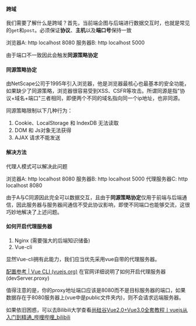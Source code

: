 #### 跨域
我们需要了解什么是跨域？首先，当前端企图与后端进行数据交互时，也就是常见的`get`和`post`。必须保证**协议**、**主机**以及**端口号**保持一致

浏览器A: http localhost 8080
服务器B: http localhost 5000

由于端口不一致因此会触发**同源策略协定**

#### 同源策略协定
由NetScape公司于1995年引入浏览器，他是浏览器最核心也最基本的安全功能，如果缺少了同源策略，浏览器很容易受到XSS、CSFR等攻击。所谓同源是指"协议+域名+端口"三者相同，即便两个不同的域名指向同一个ip地址，也非同源。

同源策略限制以下几种行为：

1. Cookie、LocalStorage 和 IndexDB 无法读取
2. DOM 和 Js对象无法获得
3. AJAX 请求不能发送

#### 解决方法
代理人模式可以解决此问题

浏览器A: http localhost 8080
服务器B: http localhost 5000
代理服务器C: http localhost 8080

由于A与C同源因此完全可以数据交互，且由于**同源策略协定**仅用于前端与后端通信，因此服务器与服务器间通信不受此协议影响，即使不同端口也能够交流，这很巧妙地解决了上述问题。

#### 如何开启代理服务器
1. Nginx (需要强大的后端知识储备)
2. Vue-cli

显然Vue-cli拥有此能力，我们应当优先采用vue自带的代理服务器。

[配置参考 | Vue CLI (vuejs.org)](https://cli.vuejs.org/zh/config/#devserver) 在官网详细说明了如何开启代理服务器(devServer.proxy)

值得注意的是，你的proxy地址端口应该是8080而不是目标服务器的端口，如果数据存在于8080服务器上(vue中是public文件夹内)，则不会请求远端服务器。

如果依旧困惑，可以去Bilibili大学查看[尚硅谷Vue2.0+Vue3.0全套教程丨vuejs从入门到精通_哔哩哔哩_bilibili](https://www.bilibili.com/video/BV1Zy4y1K7SH?p=96)




